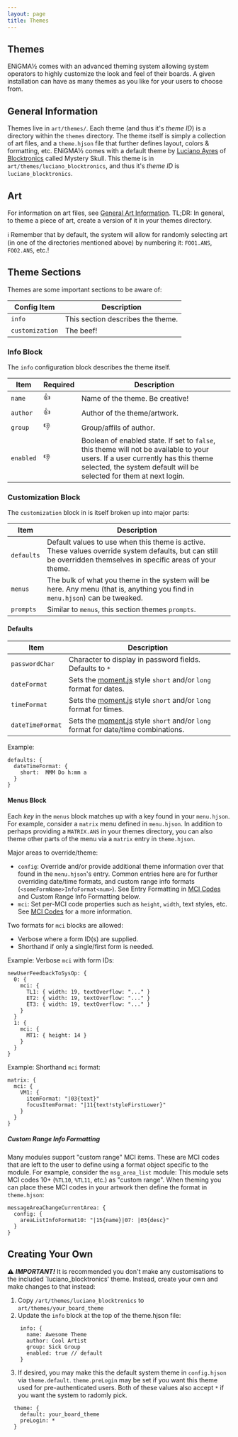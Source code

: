 ```yaml
---
layout: page
title: Themes
---
```

## Themes
ENiGMA½ comes with an advanced theming system allowing system operators to highly customize the look and feel of their boards. A given installation can have as many themes as you like for your users to choose from.

## General Information
Themes live in `art/themes/`. Each theme (and thus it's *theme ID*) is a directory within the `themes` directory. The theme itself is simply a collection of art files, and a `theme.hjson` file that further defines layout, colors & formatting, etc. ENiGMA½ comes with a default theme by [Luciano Ayres](http://blocktronics.org/tag/luciano-ayres/) of [Blocktronics](http://blocktronics.org/) called Mystery Skull. This theme is in `art/themes/luciano_blocktronics`, and thus it's *theme ID* is `luciano_blocktronics`.

## Art
For information on art files, see [General Art Information](general.md). TL;DR: In general, to theme a piece of art, create a version of it in your themes directory.

:information_source: Remember that by default, the system will allow for randomly selecting art (in one of the directories mentioned above) by numbering it: `FOO1.ANS`, `FOO2.ANS`, etc.!

## Theme Sections
Themes are some important sections to be aware of:

| Config Item | Description                                              |
|-------------|----------------------------------------------------------|
| `info` | This section describes the theme. |
| `customization` | The beef! |

### Info Block
The `info` configuration block describes the theme itself.

| Item | Required | Description                                              |
|-------------|----------|----------------------------------------------------------|
| `name`   | :+1: | Name of the theme. Be creative! |
| `author` | :+1: | Author of the theme/artwork. |
| `group` | :-1: | Group/affils of author. |
| `enabled` | :-1: | Boolean of enabled state. If set to `false`, this theme will not be available to your users. If a user currently has this theme selected, the system default will be selected for them at next login. |

### Customization Block
The `customization` block in is itself broken up into major parts:

| Item | Description                                              |
|-------------|---------------------------------------------------|
| `defaults` | Default values to use when this theme is active. These values override system defaults, but can still be overridden themselves in specific areas of your theme. |
| `menus` | The bulk of what you theme in the system will be here. Any menu (that is, anything you find in `menu.hjson`) can be tweaked. |
| `prompts` | Similar to `menus`, this section themes `prompts`. |

#### Defaults
| Item | Description                                              |
|-------------|---------------------------------------------------|
| `passwordChar` | Character to display in password fields. Defaults to `*` |
| `dateFormat` | Sets the [moment.js](https://momentjs.com/docs/#/displaying/) style `short` and/or `long` format for dates. |
| `timeFormat` | Sets the [moment.js](https://momentjs.com/docs/#/displaying/) style `short` and/or `long` format for times. |
| `dateTimeFormat` | Sets the [moment.js](https://momentjs.com/docs/#/displaying/) style `short` and/or `long` format for date/time combinations. |

Example:
```hjson
defaults: {
  dateTimeFormat: {
    short:  MMM Do h:mm a
  }
}
```

#### Menus Block
Each *key* in the `menus` block matches up with a key found in your `menu.hjson`. For example, consider a `matrix` menu defined in `menu.hjson`. In addition to perhaps providing a `MATRIX.ANS` in your themes directory, you can also theme other parts of the menu via a `matrix` entry in `theme.hjson`.

Major areas to override/theme:
* `config`: Override and/or provide additional theme information over that found in the `menu.hjson`'s entry. Common entries here are for further overriding date/time formats, and custom range info formats (`<someFormName>InfoFormat<num>`). See Entry Formatting in [MCI Codes](mci.md) and Custom Range Info Formatting below.
* `mci`: Set per-MCI code properties such as `height`, `width`, text styles, etc. See [MCI Codes](mci.md) for a more information.

Two formats for `mci` blocks are allowed:
* Verbose where a form ID(s) are supplied.
* Shorthand if only a single/first form is needed.

Example: Verbose `mci` with form IDs:
```hjson
newUserFeedbackToSysOp: {
  0: {
    mci: {
      TL1: { width: 19, textOverflow: "..." }
      ET2: { width: 19, textOverflow: "..." }
      ET3: { width: 19, textOverflow: "..." }
    }
  }
  1: {
    mci: {
      MT1: { height: 14 }
    }
  }
}
```

Example: Shorthand `mci` format:
```hjson
matrix: {
  mci: {
    VM1: {
      itemFormat: "|03{text}"
      focusItemFormat: "|11{text!styleFirstLower}"
    }
  }
}
```

##### Custom Range Info Formatting
Many modules support "custom range" MCI items. These are MCI codes that are left to the user to define using a format object specific to the module. For example, consider the `msg_area_list` module: This module sets MCI codes 10+ (`%TL10`, `%TL11`, etc.) as "custom range". When theming you can place these MCI codes in your artwork then define the format in `theme.hjson`:

```hjson
messageAreaChangeCurrentArea: {
  config: {
    areaListInfoFormat10: "|15{name}|07: |03{desc}"
  }
}
```

## Creating Your Own
:warning: ***IMPORTANT!*** It is recommended you don't make any customisations to the included `luciano_blocktronics' theme. Instead, create your own and make changes to that instead:

1. Copy `/art/themes/luciano_blocktronics` to `art/themes/your_board_theme`
2. Update the `info` block at the top of the theme.hjson file:
``` hjson
    info: {
      name: Awesome Theme
      author: Cool Artist
      group: Sick Group
      enabled: true // default
    }
```

3. If desired, you may make this the default system theme in `config.hjson` via `theme.default`. `theme.preLogin` may be set if you want this theme used for pre-authenticated users. Both of these values also accept `*` if you want the system to radomly pick.
``` hjson
  theme: {
    default: your_board_theme
    preLogin: *
  }
```
